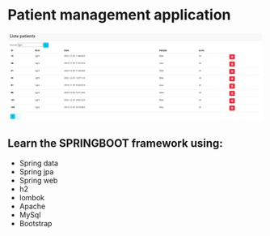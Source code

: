 # Patient management application

![Alt text](image.png)


## Learn the SPRINGBOOT framework using:

* Spring data
* Spring jpa
* Spring web
* h2
* lombok
* Apache
* MySql
* Bootstrap